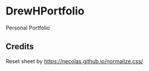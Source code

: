 # DrewHPortfolio
Personal Portfolio



## Credits
Reset sheet by https://necolas.github.io/normalize.css/
